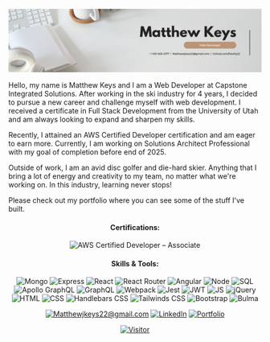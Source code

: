![Banner Photo](./HeaderImage.png)


Hello, my name is Matthew Keys and I am a Web Developer at Capstone Integrated Solutions. After working in the ski industry for 4 years, I decided to pursue a new career and challenge myself with web development. I received a certificate in Full Stack Development from the University of Utah and am always looking to expand and sharpen my skills. 

Recently, I attained an AWS Certified Developer certification and am eager to earn more. Currently, I am working on Solutions Architect Professional with my goal of completion before end of 2025. 

Outside of work, I am an avid disc golfer and die-hard skier. Anything that I bring a lot of energy and creativity to my team, no matter what we're working on. In this industry, learning never stops! 

Please check out my portfolio where you can see some of the stuff I've built. 

<div align="center">
<h4>Certifications:</h4>

 ![AWS Certified Developer – Associate](https://img.shields.io/badge/AWS%20Certified-Developer%20Associate-232F3E?style=for-the-badge&logo=amazonaws&logoColor=white)

<h4>Skills & Tools:</h4>

![Mongo](https://img.shields.io/badge/MongoDB-4EA94B?style=for-the-badge&logo=mongodb&logoColor=white)
![Express](https://img.shields.io/badge/Express.js-404D59?style=for-the-badge&logo=express&logoColor=cyan)
![React](https://img.shields.io/badge/React-20232A?style=for-the-badge&logo=react&logoColor=61DAFB)
![React Router](https://img.shields.io/badge/React%20Router-CA4245?style=for-the-badge&logo=react%20router&logoColor=black)
![Angular](https://img.shields.io/badge/Angular-353131?style=for-the-badge&logo=angular&logoColor=F40808)
![Node](https://img.shields.io/badge/Node.js-43853D?style=for-the-badge&logo=node.js&logoColor=white)
![SQL](https://img.shields.io/badge/MySQL-00000F?style=for-the-badge&logo=mysql&logoColor=white)
![Apollo GraphQL](https://img.shields.io/badge/Apollo%20GraphQL-311C87?style=for-the-badge&logo=apollo-graphql&logoColor=white)
![GraphQL](https://img.shields.io/badge/GraphQL-E10098?style=for-the-badge&logo=graphql&logoColor=white)
![Webpack](https://img.shields.io/badge/Webpack-8DD6F9?style=for-the-badge&logo=webpack&logoColor=black)
![Jest](https://img.shields.io/badge/Jest-C21325?style=for-the-badge&logo=jest&logoColor=white)
![JWT](https://img.shields.io/badge/JWT-000000?style=for-the-badge&logo=JSON%20web%20tokens&logoColor=white)
![JS](https://img.shields.io/badge/JavaScript-F7DF1E?style=for-the-badge&logo=javascript&logoColor=black)
![jQuery](https://img.shields.io/badge/jQuery-0769AD?style=for-the-badge&logo=jquery&logoColor=white)
![HTML](https://img.shields.io/badge/HTML5-E34F26?style=for-the-badge&logo=html5&logoColor=white)
![CSS](https://img.shields.io/badge/CSS3-1572B6?style=for-the-badge&logo=css3&logoColor=white)
![Handlebars CSS](https://img.shields.io/badge/Handlebars.js-DF6612?style=for-the-badge&logo=handlebars.js&logoColor=black)
![Tailwinds CSS](https://img.shields.io/badge/Tailwind%20CSS-06B6D4?style=for-the-badge&logo=tailwind%20css&logoColor=white)
![Bootstrap](https://img.shields.io/badge/Bootstrap-7952B3?style=for-the-badge&logo=bootstrap&logoColor=white)
![Bulma](https://img.shields.io/badge/Bulma-00D1B2?style=for-the-badge&logo=bulma&logoColor=black)

<div align="center">
 
<a href="mailto:Matthewjkeys22@gmail.com">![Matthewjkeys22@gmail.com](https://img.shields.io/badge/Gmail-D14836?style=for-the-badge&logo=gmail&logoColor=white)</a>
<a href="https://www.linkedin.com/in/matthewkeysprofile/">![LinkedIn](https://img.shields.io/badge/LinkedIn-0077B5?style=for-the-badge&logo=linkedin&logoColor=white)</a>
<a href="https://fawlty22.github.io/MJKPortfolio/">![Portfolio](https://img.shields.io/badge/My%20Portfolio-orange?style=for-the-badge&logo=react&logoColor=white)</a>
 
</div>

 <a href="" align="center">
 
 ![Visitor](https://visitor-badge.laobi.icu/badge?page_id=Fawlty22.Fawlty22)
 
 <a>




<!-- <a href="https://stackoverflow.com/users/16237984/fawlty22"><img src="https://stackoverflow.com/users/flair/16237984.png?theme=dark" width="208" height="58" alt="profile for Fawlty22 at Stack Overflow, Q&amp;A for professional and enthusiast programmers" title="profile for Fawlty22 at Stack Overflow, Q&amp;A for professional and enthusiast programmers"></a> -->

<!---
Fawlty22/Fawlty22 is a ✨ special ✨ repository because its `README.md` (this file) appears on your GitHub profile.
You can click the Preview link to take a look at your changes.
--->
